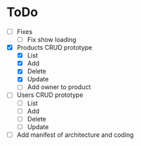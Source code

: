 # ToDo

- [ ] Fixes
  - [ ] Fix show loading

- [X] Products CRUD prototype
  - [X] List
  - [X] Add
  - [X] Delete
  - [X] Update
  - [ ] Add owner to product

- [ ] Users CRUD prototype
  - [ ] List
  - [ ] Add
  - [ ] Delete
  - [ ] Update

- [ ] Add manifest of architecture and coding
